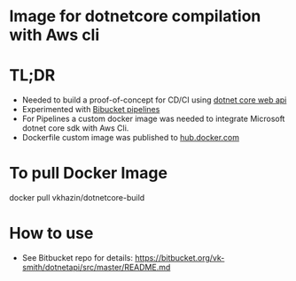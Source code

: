 # Image for dotnetcore compilation with Aws cli #

# TL;DR #
* Needed to build a proof-of-concept for CD/CI using [dotnet core web api](https://www.microsoft.com/net/core)
* Experimented with [Bibucket pipelines](https://bitbucket.org/product/features/pipelines)
* For Pipelines a custom docker image was needed to integrate Microsoft dotnet core sdk with Aws Cli.
* Dockerfile custom image was published to [hub.docker.com](https://hub.docker.com/r/vkhazin/dotnetcore-build/)

# To pull Docker Image #
docker pull vkhazin/dotnetcore-build

# How to use #
* See Bitbucket repo for details: https://bitbucket.org/vk-smith/dotnetapi/src/master/README.md
